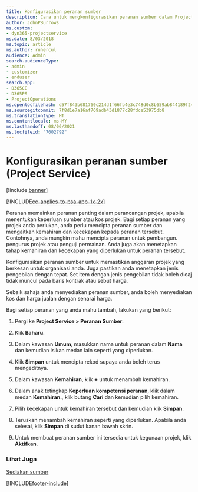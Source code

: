```yaml
---
title: Konfigurasikan peranan sumber
description: Cara untuk mengkonfigurasikan peranan sumber dalam Project Service
author: JohnPBurrows
ms.custom:
- dyn365-projectservice
ms.date: 8/03/2018
ms.topic: article
ms.author: ruhercul
audience: Admin
search.audienceType:
- admin
- customizer
- enduser
search.app:
- D365CE
- D365PS
- ProjectOperations
ms.openlocfilehash: d57f843b681760c214d1f66fb4e3c748d0c8b659ab844189f24c682f42d309f0
ms.sourcegitcommit: 7f8d1e7a16af769adb43d1877c28fdce53975db8
ms.translationtype: HT
ms.contentlocale: ms-MY
ms.lasthandoff: 08/06/2021
ms.locfileid: "7002792"
---
```

# <a name="configure-resource-roles-project-service"></a>Konfigurasikan peranan sumber (Project Service)

[!include [banner](../includes/psa-now-project-operations.md)]

[!INCLUDE[cc-applies-to-psa-app-1x-2x](../includes/cc-applies-to-psa-app-1x-2x.md)]

Peranan memainkan peranan penting dalam perancangan projek, apabila menentukan keperluan sumber atau kos projek. Bagi setiap peranan yang projek anda perlukan, anda perlu mencipta peranan sumber dan mengaitkan kemahiran dan kecekapan kepada peranan tersebut. Contohnya, anda mungkin mahu mencipta peranan untuk pembangun. pengurus projek atau penguji permainan. Anda juga akan menetapkan tahap kemahiran dan kecekapan yang diperlukan untuk peranan tersebut.  
  
 Konfigurasikan peranan sumber untuk memastikan anggaran projek yang berkesan untuk organisasi anda.  Juga pastikan anda menetapkan jenis pengebilan dengan tepat. Set item dengan jenis pengebilan tidak boleh dicaj tidak muncul pada baris kontrak atau sebut harga.  
  
 Sebaik sahaja anda menyediakan peranan sumber, anda boleh menyediakan kos dan harga jualan dengan senarai harga.  
  
 Bagi setiap peranan yang anda mahu tambah, lakukan yang berikut:  
  
1.  Pergi ke **Project Service > Peranan Sumber**.  
  
2.  Klik **Baharu**.  
  
3.  Dalam kawasan **Umum**, masukkan nama untuk peranan dalam **Nama** dan kemudian isikan medan lain seperti yang diperlukan.  
  
4.  Klik **Simpan** untuk mencipta rekod supaya anda boleh terus mengeditnya.  
  
5.  Dalam kawasan **Kemahiran**, klik **+** untuk menambah kemahiran.  
  
6.  Dalam anak tetingkap **Keperluan kompetensi peranan**, klik dalam medan **Kemahiran.**, klik butang **Cari** dan kemudian pilih kemahiran.  
  
7.  Pilih kecekapan untuk kemahiran tersebut dan kemudian klik **Simpan**.  
  
8.  Teruskan menambah kemahiran seperti yang diperlukan. Apabila anda selesai, klik **Simpan** di sudut kanan bawah skrin.  
  
9. Untuk membuat peranan sumber ini tersedia untuk kegunaan projek, klik **Aktifkan**.  
  
### <a name="see-also"></a>Lihat Juga  
 [Sediakan sumber](../psa/set-up-resources.md)


[!INCLUDE[footer-include](../includes/footer-banner.md)]